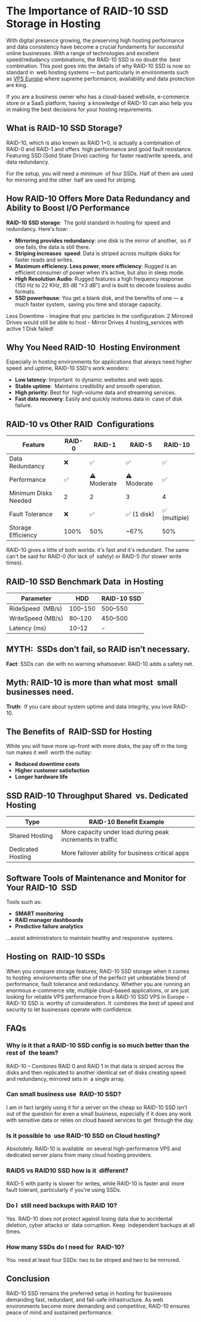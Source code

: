 # **The Importance of RAID-10 SSD Storage in Hosting**

With digital presence growing, the preserving high hosting performance and data consistency have become a crucial fundaments for successful online businesses. With a range of technologies and excellent speed/redudancy combinations, the RAID-10 SSD is no doubt the best combination. This post goes into the details of why RAID-10 SSD is now so standard in web hosting systems — but particularly in environments such as [VPS Europe](https://www.en.ee/vps-servers/) where supreme performance, availability and data protection are king.

If you are a business owner who has a cloud-based website, e-commerce store or a SaaS platform, having a knowledge of RAID-10 can also help you in making the best decisions for your hosting requirements.

## **What is RAID-10 SSD Storage?**

RAID-10, which is also known as RAID 1+0, is actually a combination of RAID-0 and RAID-1 and offers high performance and good fault resistance. Featuring SSD (Solid State Drive) caching for faster read/write speeds, and data redundancy.

For the setup, you will need a minimum of four SSDs. Half of them are used for mirroring and the other half are used for striping.

## **How RAID-10 Offers More Data Redundancy and Ability to Boost I/O Performance**

**RAID-10 SSD storage**: The gold standard in hosting for speed and redundancy. Here's how:

- **Mirroring provides redundancy**: one disk is the mirror of another, so if one fails, the data is still there.
- **Striping increases speed**: Data is striped across multiple disks for faster reads and writes.
- **Maximum efficiency. Less power, more efficiency**: Rugged is an efficient consumer of power when it’s active, but also in sleep mode.
- **High Resolution Audio**: Rugged features a high frequency response (150 Hz to 22 KHz, 85 dB “±3 dB”) and is built to decode lossless audio formats.
- **SSD powerhouse**: You get a blank disk, and the benefits of one — a much faster system, saving you time and storage capacity.

Less Downtime - Imagine that you particles in the configuration: 2 Mirrored Drives would still be able to host - Mirror Drives 4 hosting_services with active 1 Disk failed!

## **Why You Need RAID-10 Hosting Environment**

Especially in hosting environments for applications that always need higher speed and uptime, RAID-10 SSD's work wonders:

- **Low latency**: Important to dynamic websites and web apps.
- **Stable uptime**: Maintains credibility and smooth operation.
- **High priority**: Best for high-volume data and streaming services.
- **Fast data recovery**: Easily and quickly restores data in case of disk failure.

## **RAID-10 vs Other RAID Configurations**

| Feature | RAID-0 | RAID-1 | RAID-5 | RAID-10 |
| --- | --- | --- | --- | --- |
| Data Redundancy | ❌ | ✅ | ✅ | ✅ |
| Performance | ✅ | ⚠️ Moderate | ⚠️ Moderate | ✅ |
| Minimum Disks Needed | 2 | 2 | 3 | 4 |
| Fault Tolerance | ❌ | ✅ | ✅ (1 disk) | ✅ (multiple) |
| Storage Efficiency | 100% | 50% | ~67% | 50% |

RAID-10 gives a little of both worlds: it's fast and it's redundant. The same can't be said for RAID-0 (for lack of safety) or RAID-5 (for slower write times).

## **RAID-10 SSD Benchmark Data in Hosting**

| Parameter | HDD | RAID-10 SSD |
| --- | --- | --- |
| RideSpeed (MB/s) | 100–150 | 500–550 |
| WriteSpeed (MB/s) | 80–120 | 450–500 |
| Latency (ms) | 10–12 | - |

## **MYTH: SSDs don’t fail, so RAID isn’t necessary.**

**Fact**: SSDs can die with no warning whatsoever. RAID-10 adds a safety net.

## **Myth: RAID-10 is more than what most small businesses need.**

**Truth**: If you care about system uptime and data integrity, you love RAID-10.

## **The Benefits of RAID-SSD for Hosting**

While you will have more up-front with more disks, the pay off in the long run makes it well worth the outlay:

- **Reduced downtime costs**
- **Higher customer satisfaction**
- **Longer hardware life**

## **SSD RAID-10 Throughput Shared vs. Dedicated Hosting**

| Type | RAID-10 Benefit Example |
| --- | --- |
| Shared Hosting | More capacity under load during peak increments in traffic |
| Dedicated Hosting | More failover ability for business critical apps |

## **Software Tools of Maintenance and Monitor for Your RAID-10 SSD**

Tools such as:

- **SMART monitoring**
- **RAID manager dashboards**
- **Predictive failure analytics**

…assist administrators to maintain healthy and responsive systems.

## **Hosting on RAID-10 SSDs**

When you compare storage features, RAID-10 SSD storage when it comes to hosting environments offer one of the perfect yet unbeatable blend of performance, fault tolerance and redundancy. Whether you are running an enormous e-commerce site, multiple cloud-based applications, or are just looking for reliable VPS performance from a RAID-10 SSD VPS in Europe – RAID-10 SSD is worthy of consideration. It combines the best of speed and security to let businesses operate with confidence.

## **FAQs**

### **Why is it that a RAID-10 SSD config is so much better than the rest of the team?**

RAID-10 – Combines RAID 0 and RAID 1 in that data is striped across the disks and then replicated to another identical set of disks creating speed and redundancy, mirrored sets in a single array.

### **Can small business use RAID-10 SSD?**

I am in fact largely using it for a server on the cheap so RAID-10 SSD isn’t out of the question for even a small business, especially if it does any work with sensitive data or relies on cloud based services to get through the day.

### **Is it possible to use RAID-10 SSD on Cloud hosting?**

Absolutely. RAID-10 is available on several high-performance VPS and dedicated server plans from many cloud hosting providers.

### **RAID5 vs RAID10 SSD how is it different?**

RAID-5 with parity is slower for writes, while RAID-10 is faster and more fault tolerant, particularly if you're using SSDs.

### **Do I still need backups with RAID 10?**

Yes. RAID-10 does not protect against losing data due to accidental deletion, cyber attacks or data corruption. Keep independent backups at all times.

### **How many SSDs do I need for RAID-10?**

You need at least four SSDs: two to be striped and two to be mirrored.

## **Conclusion**

RAID-10 SSD remains the preferred setup in hosting for businesses demanding fast, redundant, and fail-safe infrastructure. As web environments become more demanding and competitive, RAID-10 ensures peace of mind and sustained performance.
